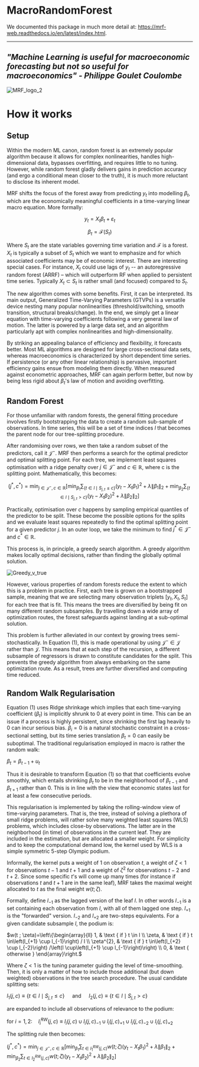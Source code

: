 # MacroRandomForest

We documented this package in much more detail at: https://mrf-web.readthedocs.io/en/latest/index.html.

---------------------------------------------------------------------------------------------------------------------------------
*"Machine Learning is useful for macroeconomic forecasting but not so useful for macroeconomics" - Philippe Goulet Coulombe*
-------------------------------------------------------------------------------------------------------------------------------
![MRF_logo_2](https://user-images.githubusercontent.com/55145311/156574873-e72ef942-6979-4639-9089-9b2e06f7a80e.svg)

# How it works

## Setup

Within the modern ML canon, random forest is an extremely popular algorithm because it allows for complex nonlinearities, handles high-dimensional data, bypasses overfitting, and requires little to no tuning. However, while random forest gladly delivers gains in prediction accuracy (and ergo a conditional mean closer to the truth), it is much more reluctant to disclose its inherent model. 

MRF shifts the focus of the forest away from predicting $y_t$ into modelling $\beta_t$, which are the economically meaningful coefficients in a time-varying linear macro equation. More formally:

$$y_t = X_t \beta_t  + \varepsilon_t$$

$$\beta_t = \mathcal{F}(S_t)$$

Where $S_t$ are the state variables governing time variation and $\mathcal{F}$ is a forest. $X_t$ is typically a subset of $S_t$ which we want to emphasize and for which associated coefficients may be of economic interest. There are interesting special cases. For instance, $X_t$ could use lags of $y_t$ -- an autoregressive random forest (ARRF) – which will outperform RF when applied to persistent time series. Typically $X_t \subset S_t$ is rather small (and focused) compared to $S_t$. 

The new algorithm comes with some benefits. First, it can be interpreted. Its main output, Generalized Time-Varying Parameters (GTVPs) is a versatile device nesting many popular nonlinearities (threshold/switching, smooth transition, structural breaks/change). In the end, we simply get a linear equation with time-varying coefficients following a very general law of motion. The latter is powered by a large data set, and an algorithm particularly apt with complex nonlinearities and high-dimensionality. 

By striking an appealing balance of efficiency and flexibility, it forecasts better. Most ML algorithms are designed for large cross-sectional data sets, whereas macroeconomics is characterized by short dependent time series. If persistence (or any other linear relationship) is pervasive, important efficiency gains ensue from modeling them directly. When measured against econometric approaches, MRF can again perform better, but now by being less rigid about $\beta_t$'s law of motion and avoiding overfitting. 

## Random Forest

For those unfamiliar with random forests, the general fitting procedure involves firstly bootstrapping the data to create a random sub-sample of observations. In time series, this will be a set of time indices $l$ that becomes the parent node for our tree-splitting procedure. 

After randomising over rows, we then take a random subset of the predictors, call it $\mathcal{J}^-$. MRF then performs a search for the optimal predictor and optimal splitting point. For each tree, we  implement least squares optimisation with a ridge penalty over $j \in \mathcal{J}^{-}$ and $c \in \mathbb{R}$, where c is the splitting point. Mathematically, this becomes:

$$(j^*, c^*) = \min_{j \in \mathcal{J}^-, c \in \mathbb{R}} \left[ \min_{\beta_1} \sum_{\{t \in l \mid S_{j, t} \leq c\}} (y_t - X_t \beta_1)^2 + \lambda \|\beta_1\|_2 + \min_{\beta_2} \sum_{\{t \in l \mid S_{j, t} > c\}} (y_t - X_t \beta_2)^2 + \lambda \|\beta_2\|_2 \right]$$

Practically, optimisation over $c$ happens by sampling empirical quantiles of the predictor to be split. These become the possible options for the splits and we evaluate least squares repeatedly to find the optimal splitting point for a given predictor $j$. In an outer loop, we take the minimum to find $j^* \in \mathcal{J}^{-}$ and $c^* \in \mathbb{R}$.

This process is, in principle, a greedy search algorithm. A greedy algorithm makes locally optimal decisions, rather than finding the globally optimal solution.

![Greedy_v_true](images/Greedy_v_true.svg)

However, various properties of random forests reduce the extent to which this is a problem in practice. First, each tree is grown on a bootstrapped sample, meaning that we are selecting many observation triplets $[y_t, X_t, S_t]$ for each tree that is fit. This means the trees are diversified by being fit on many different random subsamples. By travelling down a wide array of optimization routes, the forest safeguards against landing at a sub-optimal solution.

This problem is further alleviated in our context by growing trees semi-stochastically. In Equation (1), this is made operational by using $\mathcal{J}^{-} \in \mathcal{J}$ rather than $\mathcal{J}$. This means that at each step of the recursion, a different subsample of regressors is drawn to constitute candidates for the split. This prevents the greedy algorithm from always embarking on the same optimization route. As a result, trees are further diversified and computing time reduced.

## Random Walk Regularisation

Equation (1) uses Ridge shrinkage which implies that each time-varying coefficient ($\beta_t$) is implicitly shrunk to 0 at every point in time. This can be an issue if a process is highly persistent, since shrinking the first lag heavily to 0 can incur serious bias. $\beta_i = 0$ is a natural stochastic constraint in a cross-sectional setting, but its time series translation $\beta_t = 0$ can easily be suboptimal. The traditional regularisation employed in macro is rather the random walk:

$\beta_t = \beta_{t-1} + u_t$

Thus it is desirable to transform Equation (1) so that that coefficients evolve smoothly, which entails shrinking $\beta_t$ to be in the neighborhood of $\beta_{t-1}$ and $\beta_{t+1}$ rather than 0. This is in line with the view that economic states last for at least a few consecutive periods.

This regularisation is implemented by taking the rolling-window view of time-varying parameters. That is, the tree, instead of solving a plethora of small ridge problems, will rather solve many weighted least squares (WLS) problems, which includes close-by observations. The latter are in the neighborhood (in time) of observations in the current leaf. They are included in the estimation, but are allocated a smaller weight. For simplicity and to keep the computational demand low, the kernel used by WLS is a simple symmetric 5-step Olympic podium.

Informally, the kernel puts a weight of 1 on observation  $t$, a weight of $\zeta < 1$ for observations $t-1$ and $t+1$ and a weight of $\zeta^2$ for observations $t-2$ and $t+2$. Since some specific $t$'s will come up many times (for instance if observations $t$ and $t+1$ are in the same leaf), MRF takes the maximal weight allocated to $t$ as the final weight $w(t; \zeta)$.

Formally, define $l_{-1}$ as the lagged version of the leaf $l$. In other words $l_{-1}$ is a set containing each observation from $l$, with all of them lagged one step. $l_{+1}$ is the "forwarded" version. $l_{-2}$ and $l_{+2}$ are two-steps equivalents. For a given candidate subsample $l$, the podium is:

$w(t ; \zeta)=\left\{\begin{array}{ll}
1, & \text { if } t \in l \\
\zeta, & \text { if } t \in\left(l_{+1} \cup l_{-1}\right) / l \\
\zeta^{2}, & \text { if } t \in\left(l_{+2} \cup l_{-2}\right) /\left(l \cup\left(l_{+1} \cup l_{-1}\right)\right) \\
0, & \text { otherwise }
\end{array}\right.$

Where $\zeta < 1$ is the tuning parameter guiding the level of time-smoothing. Then, it is only a matter of how to include those additional (but down weighted) observations in the tree search procedure. The usual candidate splitting sets: 

$l_{1}(j, c) \equiv\left\{t \in l \mid S_{j, t} \leq c\right\} \quad \text { and } \quad l_{2}(j, c) \equiv\left\{t \in l \mid S_{j, t}>c\right\}$

are expanded to include all observations of relevance to the podium:

$\text { for } i=1,2: \quad l_{i}^{RW}(j, c) \equiv l_{i}(j, c) \cup l_{i}(j, c)_{-1} \cup l_{i}(j, c)_{+1} \cup l_{i}(j, c)_{-2} \cup l_{i}(j, c)_{+2}$

The splitting rule then becomes:

$(j^*, c^*) = \min _{j \in \mathcal{J}^{-}, c \in \mathbb{R}}  {\left[\min _{\beta_{1}} \sum_{t \in l_{1}^{R W}(j, c)} w(t ; \zeta)\left(y_{t}-X_{t} \beta_{1}\right)^{2}+\lambda\left\|\beta_{1}\right\|_{2} +\min _{\beta_{2}} \sum_{t \in l_{2}^{ RW}(j, c)} w(t ; \zeta)\left(y_{t}-X_{t} \beta_{2}\right)^{2}+\lambda\left\|\beta_{2}\right\|_{2}\right]}$
